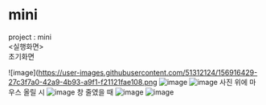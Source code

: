 # mini
project : mini<br>
<실행화면> <br>
초기화면<br>

![image](https://user-images.githubusercontent.com/51312124/156916429-27c3f7a0-42a9-4b93-a9f1-f21121fae108.png
![image](https://user-images.githubusercontent.com/51312124/156916443-21c93557-cadc-4d35-aee5-ba7f9df0f88d.png)
![image](https://user-images.githubusercontent.com/51312124/156916450-9cba0ffc-7f34-4845-98ad-9b44ee9f6a33.png)
사진 위에 마우스 올릴 시
![image](https://user-images.githubusercontent.com/51312124/156916508-b5796431-a1e7-40dd-8d49-92aac42c177a.png)
창 줄였을 때
![image](https://user-images.githubusercontent.com/51312124/156916535-f7e96d8e-4451-4c2b-bc8a-4b54d72def1c.png)
![image](https://user-images.githubusercontent.com/51312124/156916551-c9a5e049-2027-47cb-b47e-d20ae568563c.png)
